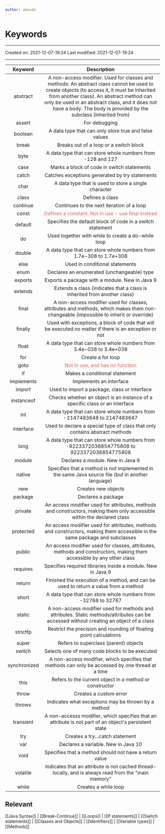 ```yaml
---
author: aboude
---
```

# Keywords
___

Created on: 2021-12-07-19:24
Last modified: 2021-12-07-19:24

___


|   Keyword    |                                                                                                                                                  Description                                                                                                                                                  |
|:------------:|:-------------------------------------------------------------------------------------------------------------------------------------------------------------------------------------------------------------------------------------------------------------------------------------------------------------:|
|   abstract   | A non-access modifier. Used for classes and methods: An abstract class cannot be used to create objects (to access it, it must be inherited from another class). An abstract method can only be used in an abstract class, and it does not have a body. The body is provided by the subclass (inherited from) |
|    assert    |                                                                                                                                                 For debugging                                                                                                                                                 |
|   boolean    |                                                                                                                             A data type that can only store true and false values                                                                                                                             |
|    break     |                                                                                                                                    Breaks out of a loop or a switch block                                                                                                                                     |
|     byte     |                                                                                                                          A data type that can store whole numbers from -128 and 127                                                                                                                           |
|     case     |                                                                                                                                  Marks a block of code in switch statements                                                                                                                                   |
|    catch     |                                                                                                                                Catches exceptions generated by try statements                                                                                                                                 |
|     char     |                                                                                                                             A data type that is used to store a single character                                                                                                                              |
|    class     |                                                                                                                                                Defines a class                                                                                                                                                |
|   continue   |                                                                                                                                   Continues to the next iteration of a loop                                                                                                                                   |
|    const     |                                                                                                                              <span style="color:#d76060">Defines a constant. Not in use - use final instead</span>                                                                                                                               |
|   default    |                                                                                                                           Specifies the default block of code in a switch statement                                                                                                                           |
|      do      |                                                                                                                              Used together with while to create a do-while loop                                                                                                                               |
|    double    |                                                                                                                      A data type that can store whole numbers from 1.7e−308 to 1.7e+308                                                                                                                       |
|     else     |                                                                                                                                        Used in conditional statements                                                                                                                                         |
|     enum     |                                                                                                                                  Declares an enumerated (unchangeable) type                                                                                                                                   |
|   exports    |                                                                                                                                Exports a package with a module. New in Java 9                                                                                                                                 |
|   extends    |                                                                                                                   Extends a class (indicates that a class is inherited from another class)                                                                                                                    |
|    final     |                                                                                      A non-access modifier used for classes, attributes and methods, which makes them non-changeable (impossible to inherit or override)                                                                                      |
|   finally    |                                                                                                     Used with exceptions, a block of code that will be executed no matter if there is an exception or not                                                                                                     |
|    float     |                                                                                                                      A data type that can store whole numbers from 3.4e−038 to 3.4e+038                                                                                                                       |
|     for      |                                                                                                                                               Create a for loop                                                                                                                                               |
|     goto     |                                                                                                                      <span style="color:#d76060">Not in use, and has no function</span>                                                                                                                       |
|      if      |                                                                                                                                         Makes a conditional statement                                                                                                                                         |
|  implements  |                                                                                                                                            Implements an interface                                                                                                                                            |
|    import    |                                                                                                                                 Used to import a package, class or interface                                                                                                                                  |
|  instanceof  |                                                                                                                  Checks whether an object is an instance of a specific class or an interface                                                                                                                  |
|     int      |                                                                                                                    A data type that can store whole numbers from -2147483648 to 2147483647                                                                                                                    |
|  interface   |                                                                                                                  Used to declare a special type of class that only contains abstract methods                                                                                                                  |
|     long     |                                                                                                           A data type that can store whole numbers from -9223372036854775808 to 9223372036854775808                                                                                                           |
|    module    |                                                                                                                                       Declares a module. New in Java 9                                                                                                                                        |
|    native    |                                                                                                       Specifies that a method is not implemented in the same Java source file (but in another language)                                                                                                       |
|     new      |                                                                                                                                              Creates new objects                                                                                                                                              |
|   package    |                                                                                                                                              Declares a package                                                                                                                                               |
|   private    |                                                                                            An access modifier used for attributes, methods and constructors, making them only accessible within the declared class                                                                                            |
|  protected   |                                                                                          An access modifier used for attributes, methods and constructors, making them accessible in the same package and subclasses                                                                                          |
|    public    |                                                                                             An access modifier used for classes, attributes, methods and constructors, making them accessible by any other class                                                                                              |
|   requires   |                                                                                                                          Specifies required libraries inside a module. New in Java 9                                                                                                                          |
|    return    |                                                                                                              Finished the execution of a method, and can be used to return a value from a method                                                                                                              |
|    short     |                                                                                                                         A data type that can store whole numbers from -32768 to 32767                                                                                                                         |
|    static    |                                                                                    A non-access modifier used for methods and attributes. Static methods/attributes can be accessed without creating an object of a class                                                                                     |
|   strictfp   |                                                                                                                      Restrict the precision and rounding of floating point calculations                                                                                                                       |
|    super     |                                                                                                                                     Refers to superclass (parent) objects                                                                                                                                     |
|    switch    |                                                                                                                                Selects one of many code blocks to be executed                                                                                                                                 |
| synchronized |                                                                                                       A non-access modifier, which specifies that methods can only be accessed by one thread at a time                                                                                                        |
|     this     |                                                                                                                            Refers to the current object in a method or constructor                                                                                                                            |
|    throw     |                                                                                                                                            Creates a custom error                                                                                                                                             |
|    throws    |                                                                                                                              Indicates what exceptions may be thrown by a method                                                                                                                              |
|  transient   |                                                                                                     A non-accesss modifier, which specifies that an attribute is not part of an object's persistent state                                                                                                     |
|     try      |                                                                                                                                        Creates a try...catch statement                                                                                                                                        |
|     var      |                                                                                                                                      Declares a variable. New in Java 10                                                                                                                                      |
|     void     |                                                                                                                            Specifies that a method should not have a return value                                                                                                                             |
|   volatile   |                                                                                                      Indicates that an attribute is not cached thread-locally, and is always read from the "main memory"                                                                                                      |
|    while     |                                                                                                                                             Creates a while loop                                                                                                                                              |

## Relevant 
[[Java Syntax]] | [[Break-Continue]] | [[Loops]] | [[If statements]] | [[Switch statements]] | [[Classes and Objects]] | [[Identifiers]] | [[Variable types]] | [[Methods]]